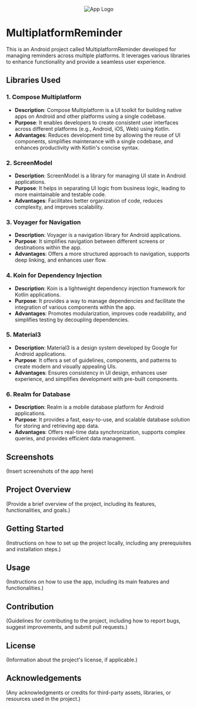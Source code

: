 <p align="center">
  <img src="C:\Users\User\Downloads\My first design 2 (1).png" alt="App Logo">
</p>

# MultiplatformReminder

This is an Android project called MultiplatformReminder developed for managing reminders across multiple platforms. It leverages various libraries to enhance functionality and provide a seamless user experience.

## Libraries Used
### 1. Compose Multiplatform
- **Description**: Compose Multiplatform is a UI toolkit for building native apps on Android and other platforms using a single codebase.
- **Purpose**: It enables developers to create consistent user interfaces across different platforms (e.g., Android, iOS, Web) using Kotlin.
- **Advantages**: Reduces development time by allowing the reuse of UI components, simplifies maintenance with a single codebase, and enhances productivity with Kotlin's concise syntax.

### 2. ScreenModel
- **Description**: ScreenModel is a library for managing UI state in Android applications.
- **Purpose**: It helps in separating UI logic from business logic, leading to more maintainable and testable code.
- **Advantages**: Facilitates better organization of code, reduces complexity, and improves scalability.

### 3. Voyager for Navigation
- **Description**: Voyager is a navigation library for Android applications.
- **Purpose**: It simplifies navigation between different screens or destinations within the app.
- **Advantages**: Offers a more structured approach to navigation, supports deep linking, and enhances user flow.

### 4. Koin for Dependency Injection
- **Description**: Koin is a lightweight dependency injection framework for Kotlin applications.
- **Purpose**: It provides a way to manage dependencies and facilitate the integration of various components within the app.
- **Advantages**: Promotes modularization, improves code readability, and simplifies testing by decoupling dependencies.

### 5. Material3
- **Description**: Material3 is a design system developed by Google for Android applications.
- **Purpose**: It offers a set of guidelines, components, and patterns to create modern and visually appealing UIs.
- **Advantages**: Ensures consistency in UI design, enhances user experience, and simplifies development with pre-built components.

### 6. Realm for Database
- **Description**: Realm is a mobile database platform for Android applications.
- **Purpose**: It provides a fast, easy-to-use, and scalable database solution for storing and retrieving app data.
- **Advantages**: Offers real-time data synchronization, supports complex queries, and provides efficient data management.


## Screenshots

(Insert screenshots of the app here)

## Project Overview
(Provide a brief overview of the project, including its features, functionalities, and goals.)

## Getting Started
(Instructions on how to set up the project locally, including any prerequisites and installation steps.)

## Usage
(Instructions on how to use the app, including its main features and functionalities.)

## Contribution
(Guidelines for contributing to the project, including how to report bugs, suggest improvements, and submit pull requests.)

## License
(Information about the project's license, if applicable.)

## Acknowledgements
(Any acknowledgments or credits for third-party assets, libraries, or resources used in the project.)
